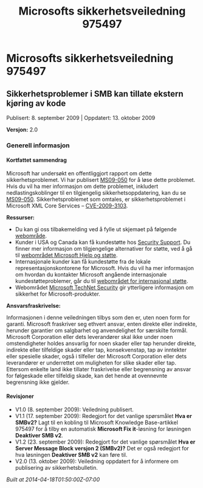 ﻿---
title: Microsofts sikkerhetsveiledning 975497
TOCTitle: "975497"
ms:assetid: "975497"
ms:mtpsurl: https://technet.microsoft.com/nb-NO/library/975497(v=Security.10)
ms:contentKeyID: 61230863
ms.date: 04/18/2014
mtps_version: v=Security.10
ms.translationtype: HT
---

# Microsofts sikkerhetsveiledning 975497

## Sikkerhetsproblemer i SMB kan tillate ekstern kjøring av kode

Publisert: 8. september 2009 | Oppdatert: 13. oktober 2009

**Versjon:** 2.0

### Generell informasjon

#### Kortfattet sammendrag

Microsoft har undersøkt en offentliggjort rapport om dette sikkerhetsproblemet. Vi har publisert [MS09-050](http://go.microsoft.com/fwlink/?linkid=163970) for å løse dette problemet. Hvis du vil ha mer informasjon om dette problemet, inkludert nedlastingskoblinger til en tilgjengelig sikkerhetsoppdatering, kan du se [MS09-050](http://go.microsoft.com/fwlink/?linkid=163970). Sikkerhetsproblemet som omtales, er sikkerhetsproblemet i Microsoft XML Core Services – [CVE-2009-3103](http://www.cve.mitre.org/cgi-bin/cvename.cgi?name=cve-2009-3103).

**Ressurser:**

  - Du kan gi oss tilbakemelding ved å fylle ut skjemaet på følgende [webområde](https://support.microsoft.com/common/survey.aspx?scid=sw;en;1257&amp;showpage=1&amp;ws=technet&amp;sd=tech).
  - Kunder i USA og Canada kan få kundestøtte hos [Security Support](http://go.microsoft.com/fwlink/?linkid=21131). Du finner mer informasjon om tilgjengelige alternativer for støtte, ved å gå til [webområdet Microsoft Hjelp og støtte](http://support.microsoft.com/).
  - Internasjonale kunder kan få kundestøtte fra de lokale representasjonskontorene for Microsoft. Hvis du vil ha mer informasjon om hvordan du kontakter Microsoft angående internasjonale kundestøtteproblemer, går du til [webområdet for internasjonal støtte](http://go.microsoft.com/fwlink/?linkid=21155).
  - Webområdet [Microsoft TechNet Security](http://go.microsoft.com/fwlink/?linkid=21132) gir ytterligere informasjon om sikkerhet for Microsoft-produkter.

**Ansvarsfraskrivelse:**

Informasjonen i denne veiledningen tilbys som den er, uten noen form for garanti. Microsoft fraskriver seg ethvert ansvar, enten direkte eller indirekte, herunder garantier om salgbarhet og anvendelighet for særskilte formål. Microsoft Corporation eller dets leverandører skal ikke under noen omstendigheter holdes ansvarlig for noen skader eller tap herunder direkte, indirekte eller tilfeldige skader eller tap, konsekvenstap, tap av inntekter eller spesielle skader, også i tilfeller der Microsoft Corporation eller dets leverandører er underrettet om muligheten for slike skader eller tap. Ettersom enkelte land ikke tillater fraskrivelse eller begrensning av ansvar for følgeskade eller tilfeldig skade, kan det hende at ovennevnte begrensning ikke gjelder.

#### Revisjoner

  - V1.0 (8. september 2009): Veiledning publisert.
  - V1.1 (17. september 2009): Redegjort for det vanlige spørsmålet **Hva er SMBv2?** Lagt til en kobling til Microsoft Knowledge Base-artikkel 975497 for å tilby en automatisk **Microsoft Fix it**-løsning for løsningen **Deaktiver SMB v2**.
  - V1.2 (23. september 2009): Redegjort for det vanlige spørsmålet **Hva er Server Message Block versjon 2 (SMBv2)?** Det er også redegjort for hva løsningen **Deaktiver SMB v2** kan føre til.
  - V2.0 (13. oktober 2009): Veiledning oppdatert for å informere om publisering av sikkerhetsbulletin.

*Built at 2014-04-18T01:50:00Z-07:00*

